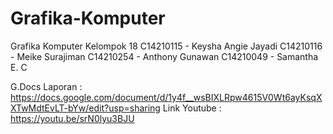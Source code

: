 # Grafika-Komputer
Grafika Komputer Kelompok 18
C14210115 - Keysha Angie Jayadi
C14210116 - Meike Surajiman
C14210254 - Anthony Gunawan
C14210049 - Samantha E. C

G.Docs Laporan : https://docs.google.com/document/d/1y4f__wsBIXLRpw4615V0Wt6ayKsqXXTwMdtEvLT-bYw/edit?usp=sharing
Link Youtube : https://youtu.be/srN0lyu3BJU
